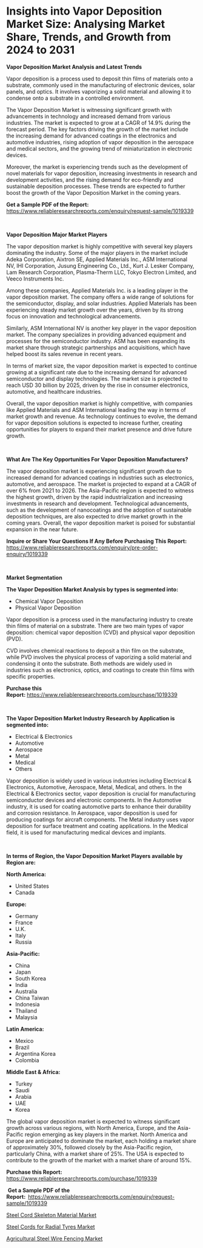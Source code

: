 <p><h1>Insights into Vapor Deposition Market Size: Analysing Market Share, Trends, and Growth from 2024 to 2031</h1></p><p><strong>Vapor Deposition Market Analysis and Latest Trends</strong></p>
<p><p>Vapor deposition is a process used to deposit thin films of materials onto a substrate, commonly used in the manufacturing of electronic devices, solar panels, and optics. It involves vaporizing a solid material and allowing it to condense onto a substrate in a controlled environment.</p><p>The Vapor Deposition Market is witnessing significant growth with advancements in technology and increased demand from various industries. The market is expected to grow at a CAGR of 14.9% during the forecast period. The key factors driving the growth of the market include the increasing demand for advanced coatings in the electronics and automotive industries, rising adoption of vapor deposition in the aerospace and medical sectors, and the growing trend of miniaturization in electronic devices.</p><p>Moreover, the market is experiencing trends such as the development of novel materials for vapor deposition, increasing investments in research and development activities, and the rising demand for eco-friendly and sustainable deposition processes. These trends are expected to further boost the growth of the Vapor Deposition Market in the coming years.</p></p>
<p><strong>Get a Sample PDF of the Report:&nbsp;</strong> <a href="https://www.reliableresearchreports.com/enquiry/request-sample/1019339">https://www.reliableresearchreports.com/enquiry/request-sample/1019339</a></p>
<p>&nbsp;</p>
<p><strong>Vapor Deposition Major Market Players</strong></p>
<p><p>The vapor deposition market is highly competitive with several key players dominating the industry. Some of the major players in the market include Adeka Corporation, Aixtron SE, Applied Materials Inc., ASM International NV, IHI Corporation, Jusung Engineering Co., Ltd., Kurt J. Lesker Company, Lam Research Corporation, Plasma-Therm LLC, Tokyo Electron Limited, and Veeco Instruments Inc.</p><p>Among these companies, Applied Materials Inc. is a leading player in the vapor deposition market. The company offers a wide range of solutions for the semiconductor, display, and solar industries. Applied Materials has been experiencing steady market growth over the years, driven by its strong focus on innovation and technological advancements.</p><p>Similarly, ASM International NV is another key player in the vapor deposition market. The company specializes in providing advanced equipment and processes for the semiconductor industry. ASM has been expanding its market share through strategic partnerships and acquisitions, which have helped boost its sales revenue in recent years.</p><p>In terms of market size, the vapor deposition market is expected to continue growing at a significant rate due to the increasing demand for advanced semiconductor and display technologies. The market size is projected to reach USD 30 billion by 2025, driven by the rise in consumer electronics, automotive, and healthcare industries.</p><p>Overall, the vapor deposition market is highly competitive, with companies like Applied Materials and ASM International leading the way in terms of market growth and revenue. As technology continues to evolve, the demand for vapor deposition solutions is expected to increase further, creating opportunities for players to expand their market presence and drive future growth.</p></p>
<p>&nbsp;</p>
<p><strong>What Are The Key Opportunities For Vapor Deposition Manufacturers?</strong></p>
<p><p>The vapor deposition market is experiencing significant growth due to increased demand for advanced coatings in industries such as electronics, automotive, and aerospace. The market is projected to expand at a CAGR of over 6% from 2021 to 2026. The Asia-Pacific region is expected to witness the highest growth, driven by the rapid industrialization and increasing investments in research and development. Technological advancements, such as the development of nanocoatings and the adoption of sustainable deposition techniques, are also expected to drive market growth in the coming years. Overall, the vapor deposition market is poised for substantial expansion in the near future.</p></p>
<p><strong>Inquire or Share Your Questions If Any Before Purchasing This Report:</strong> <a href="https://www.reliableresearchreports.com/enquiry/pre-order-enquiry/1019339">https://www.reliableresearchreports.com/enquiry/pre-order-enquiry/1019339</a></p>
<p>&nbsp;</p>
<p><strong>Market Segmentation</strong></p>
<p><strong>The Vapor Deposition Market Analysis by types is segmented into:</strong></p>
<p><ul><li>Chemical Vapor Deposition</li><li>Physical Vapor Deposition</li></ul></p>
<p><p>Vapor deposition is a process used in the manufacturing industry to create thin films of material on a substrate. There are two main types of vapor deposition: chemical vapor deposition (CVD) and physical vapor deposition (PVD). </p><p>CVD involves chemical reactions to deposit a thin film on the substrate, while PVD involves the physical process of vaporizing a solid material and condensing it onto the substrate. Both methods are widely used in industries such as electronics, optics, and coatings to create thin films with specific properties.</p></p>
<p><strong>Purchase this Report:&nbsp;</strong><a href="https://www.reliableresearchreports.com/purchase/1019339">https://www.reliableresearchreports.com/purchase/1019339</a></p>
<p>&nbsp;</p>
<p><strong>The Vapor Deposition Market Industry Research by Application is segmented into:</strong></p>
<p><ul><li>Electrical & Electronics</li><li>Automotive</li><li>Aerospace</li><li>Metal</li><li>Medical</li><li>Others</li></ul></p>
<p><p>Vapor deposition is widely used in various industries including Electrical & Electronics, Automotive, Aerospace, Metal, Medical, and others. In the Electrical & Electronics sector, vapor deposition is crucial for manufacturing semiconductor devices and electronic components. In the Automotive industry, it is used for coating automotive parts to enhance their durability and corrosion resistance. In Aerospace, vapor deposition is used for producing coatings for aircraft components. The Metal industry uses vapor deposition for surface treatment and coating applications. In the Medical field, it is used for manufacturing medical devices and implants.</p></p>
<p>&nbsp;</p>
<p><strong>In terms of Region, the Vapor Deposition Market Players available by Region are:</strong></p>
<p>
    <p> <strong> North America: </strong>
        <ul>
            <li>United States</li>
            <li>Canada</li>
        </ul>
        </p> 
    <p> <strong> Europe: </strong>
        <ul>
            <li>Germany</li>
            <li>France</li>
            <li>U.K.</li>
            <li>Italy</li>
            <li>Russia</li>
        </ul>
        </p> 
    <p> <strong> Asia-Pacific: </strong>
        <ul>
            <li>China</li>
            <li>Japan</li>
            <li>South Korea</li>
            <li>India</li>
            <li>Australia</li>
            <li>China Taiwan</li>
            <li>Indonesia</li>
            <li>Thailand</li>
            <li>Malaysia</li>
        </ul>
        </p> 
    <p> <strong> Latin America: </strong>
        <ul>
            <li>Mexico</li>
            <li>Brazil</li>
            <li>Argentina Korea</li>
            <li>Colombia</li>
        </ul>
        </p> 
    <p> <strong> Middle East & Africa: </strong>
        <ul>
            <li>Turkey</li>
            <li>Saudi</li>
            <li>Arabia</li>
            <li>UAE</li>
            <li>Korea</li>
        </ul>
    </p>
    </p>
<p><p>The global vapor deposition market is expected to witness significant growth across various regions, with North America, Europe, and the Asia-Pacific region emerging as key players in the market. North America and Europe are anticipated to dominate the market, each holding a market share of approximately 30%, followed closely by the Asia-Pacific region, particularly China, with a market share of 25%. The USA is expected to contribute to the growth of the market with a market share of around 15%.</p></p>
<p><strong>Purchase this Report: </strong><a href="https://www.reliableresearchreports.com/purchase/1019339">https://www.reliableresearchreports.com/purchase/1019339</a></p>
<p>&nbsp;<strong>Get a Sample PDF of the Report:&nbsp;&nbsp;</strong><a href="https://www.reliableresearchreports.com/enquiry/request-sample/1019339">https://www.reliableresearchreports.com/enquiry/request-sample/1019339</a></p>
<p><strong></strong></p>
<p><p><a href="https://view.publitas.com/reportprime-1/steel-cord-skeleton-material-market-size-growth-outlook-from-2023-to-2030-projecting-at-markets-trends-analysis-by-application-regional-outlook-and-revenue/">Steel Cord Skeleton Material Market</a></p><p><a href="https://view.publitas.com/reportprime-1/steel-cords-for-radial-tyres-market-a-comprehensive-report-of-its-market-share-growth-trends-2023-2030/">Steel Cords for Radial Tyres Market</a></p><p><a href="https://view.publitas.com/reportprime-1/agricultural-steel-wire-fencing-market-growth-market-trends-covid-19-impact-and-forecasts-for-period-from-2023-2030/">Agricultural Steel Wire Fencing Market</a></p></p>